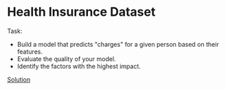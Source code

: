 # Health Insurance Dataset

Task:
- Build a model that predicts "charges" for a given person based on their features.
- Evaluate the quality of your model.
- Identify the factors with the highest impact.

[Solution](https://github.com/polochanina/health_insurance/blob/master/Health%20Insurance%20Prediction.ipynb)
